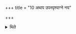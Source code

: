 +++
title = "10 अथाप उपस्पृश्याग्ने नय"

+++

<details><summary>थिते</summary>

अथाप उपस्पृश्याग्ने नय सुपथा राये अस्मान् । एह्यग्न इह होता नि षीदादब्धः सु पुरएता भवा नः । अवतां मा रोदसी विश्वमिन्वे यजा महे सौमनसाय देवानित्येते ऋचौ जपन्होतृषदनाय प्रव्रजति १०
</details>
